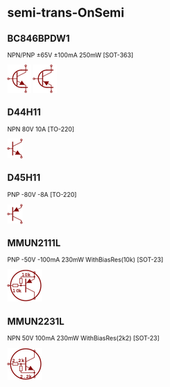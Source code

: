 # semi-trans-OnSemi

## BC846BPDW1
NPN/PNP ±65V ±100mA 250mW [SOT-363]

![BC846BPDW1__1__1](/images/semi-trans-OnSemi__BC846BPDW1__1__1.png?raw=true) 
![BC846BPDW1__2__1](/images/semi-trans-OnSemi__BC846BPDW1__2__1.png?raw=true) 

## D44H11
NPN 80V 10A [TO-220]

![D44H11__1__1](/images/semi-trans-MMB__MMBT2222A__1__1.png?raw=true) 

## D45H11
PNP -80V -8A [TO-220]

![D45H11__1__1](/images/semi-trans-MMB__MMBT2907A__1__1.png?raw=true) 

## MMUN2111L
PNP -50V -100mA 230mW WithBiasRes(10k) [SOT-23]

![MMUN2111L__1__1](/images/semi-trans-OnSemi__MMUN2111L__1__1.png?raw=true) 

## MMUN2231L
NPN 50V 100mA 230mW WithBiasRes(2k2) [SOT-23]

![MMUN2231L__1__1](/images/semi-trans-OnSemi__MMUN2231L__1__1.png?raw=true) 

